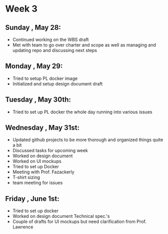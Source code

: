 # Week 3
## Sunday , May 28:
- Continued working on the WBS draft
- Met with team to go over charter and scope as well as managing and updating repo and discussing next steps

## Monday , May 29:
- Tried to setup PL docker image
- Initialized and setup design document draft 

## Tuesday , May 30th:
- Tried to set up PL docker the whole day running into various issues

## Wednesday , May 31st:
- Updated github projects to be more thorough and organized things quite a bit
- Discussed tasks for upcoming week
- Worked on design document 
- Worked on UI mockups
- Tried to set up Docker
- Meeting with Prof. Fazackerly
- T-shirt sizing
- team meeting for issues

## Friday , June 1st:
- Tried to set up docker
- Worked on design document Technical spec.'s
- Couple of drafts for UI mockups but need clarification from Prof. Lawrence